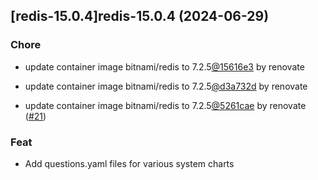 

## [redis-15.0.4]redis-15.0.4 (2024-06-29)

### Chore



- update container image bitnami/redis to 7.2.5[@15616e3](https://github.com/15616e3) by renovate

- update container image bitnami/redis to 7.2.5[@d3a732d](https://github.com/d3a732d) by renovate

- update container image bitnami/redis to 7.2.5[@5261cae](https://github.com/5261cae) by renovate ([#21](https://github.com/truecharts/charts/issues/21))

### Feat



- Add questions.yaml files for various system charts